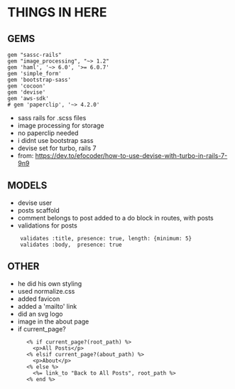 # THINGS IN HERE

## GEMS

```
gem "sassc-rails"
gem "image_processing", "~> 1.2"
gem 'haml', '~> 6.0', '>= 6.0.7'
gem 'simple_form'
gem 'bootstrap-sass'
gem 'cocoon'
gem 'devise'
gem 'aws-sdk'
# gem 'paperclip', '~> 4.2.0'
```
- sass rails for .scss files
- image processing for storage
- no paperclip needed
- i didnt use bootstrap sass
- devise set for turbo, rails 7
- from: https://dev.to/efocoder/how-to-use-devise-with-turbo-in-rails-7-9n9

## MODELS
- devise user
- posts scaffold
- comment belongs to post added to a do block in routes, with posts
- validations for posts

```
	validates :title, presence: true, length: {minimum: 5}
	validates :body,  presence: true
```

## OTHER
- he did his own styling
- used normalize.css
- added favicon
- added a 'mailto' link
- did an svg logo
- image in the about page
- if current_page?

```
      <% if current_page?(root_path) %>
        <p>All Posts</p>
      <% elsif current_page?(about_path) %>
        <p>About</p>
      <% else %>
        <%= link_to "Back to All Posts", root_path %>
      <% end %>
```